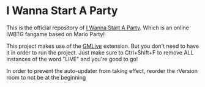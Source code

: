 # I Wanna Start A Party

This is the official repository of [I Wanna Start A Party](https://iwannastartaparty.com). Which is an online IWBTG fangame based on Mario Party!


This project makes use of the [GMLive](https://yellowafterlife.itch.io/gamemaker-live) extension. But you don't need to have it in order to run the project.
Just make sure to Ctrl+Shift+F to remove ALL instances of the word "LIVE" and you're good to go!

In order to prevent the auto-updater from taking effect, reorder the rVersion room to not be at the beginning